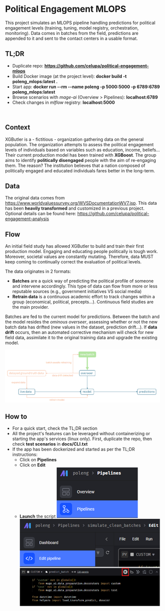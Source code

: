 # Political Engagement MLOPS
This project simulates an MLOPS pipeline handling predictions for political engagement levels (training, tuning, model registry, orchestration, monitoring).
Data comes in batches from the field, predictions are appended to it and sent to the contact centers in a usable format. 
<br/>

## TL;DR
* Duplicate repo: **https://github.com/celupa/political-engagement-mlops**
* Build Docker image (at the project level): **docker build -t poleng_mlops:latest .** 
* Start app: **docker run --rm --name poleng -p 5000:5000 -p 6789:6789 poleng_mlops:latest**
* Browse scenarios with *mage-ai* (Overview > Pipelines): **localhost:6789** 
* Check changes in *mlflow* registry: **localhost:5000**
<br/>

## Context
XGButler is a - fictitious - organization gathering data on the general population.
The organization attempts to assess the political engagement levels of individuals based on variables such as education, income, beliefs... 
Their current production model has been trained with **XGBoost**.
The group aims to identify **politically disengaged** people with the aim of re-engaging them.
The reason? The institution believes that a nation composed of politically engaged and educated individuals fares better in the long-term.
<br/>

## Data 
The original data comes from https://www.worldvaluessurvey.org/WVSDocumentationWV7.jsp.
This data has been **heavily transformed** and customized in a previous project. Optional details can be found here: https://github.com/celupa/political-engagement-analysis
<br/>

## Flow
An initial field study has allowed XGButler to build and train their first production model.
Engaging and educating people politically is tough work. Moreover, societal values are constantly mutating. Therefore, data MUST keep coming to continually correct the evaluation of political levels. 

The data originates in 2 formats:
* **Batches** are a quick way of predicting the political profile of someone and intervene accordingly. This type of data can flow from more or less reputable sources (e.g., government initiatives VS social media)
* **Retrain data** is a continuous academic effort to track changes within a group (economical, political, precepts...). Continuous field studies are the main provider.

Batches are fed to the current model for predictions. Between the batch and the model resides the *ominous overseer*, assessing whether or not the new batch data has drifted (new values in the dataset, prediction drift...).
If **data drift** occurs, then an automated corrective mechanism will check for new field data, assimilate it to the original training data and upgrade the existing model. 

![Project Flow](./docs/images/poleng_flow.png)
<br/>

## How to 
* For a quick start, check the TL;DR section
* All the project's features can be leveraged without containerizing or starting the app's services (linux only). First, duplicate the repo, then check **test scenarios** in **docs/CLI.txt**
* If the app has been dockerized and started as per the TL;DR instructions:
    * Click on **Pipelines**
    * Click on **Edit**
    * **Launch** the script
![Project Flow](./docs/images/pipelines.png)
![Project Flow](./docs/images/edit_pipeline.png)
![Project Flow](./docs/images/play_script.png)
